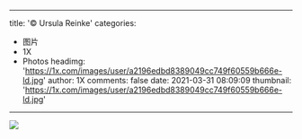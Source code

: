 
---
title: '©  Ursula Reinke'
categories: 
 - 图片
 - 1X
 - Photos
headimg: 'https://1x.com/images/user/a2196edbd8389049cc749f60559b666e-ld.jpg'
author: 1X
comments: false
date: 2021-03-31 08:09:09
thumbnail: 'https://1x.com/images/user/a2196edbd8389049cc749f60559b666e-ld.jpg'
---

<div>   
<img src="https://1x.com/images/user/a2196edbd8389049cc749f60559b666e-ld.jpg" referrerpolicy="no-referrer">  
</div>
            